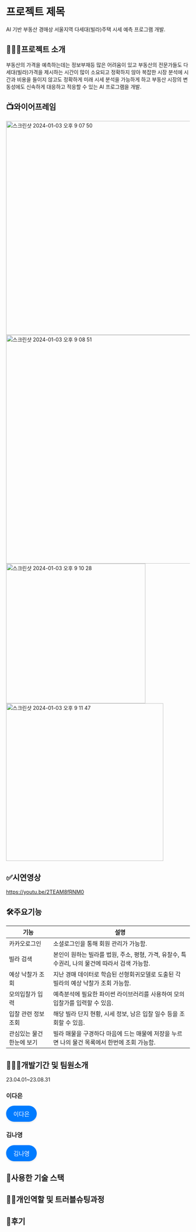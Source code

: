 # 프로젝트 제목

AI 기반 부동산 경매상 서울지역 다세대(빌라)주택 시세 예측 프로그램 개발.


## 🤷🏻‍♀️프로젝트 소개


부동산의 가격을 예측하는데는 정보부재등 많은 어려움이 있고 부동산의 전문가들도 다세대(빌라)가격을 제시하는 시간이 많이 소요되고 정확하지 않아 복잡한 시장 분석에 시간과 비용을 들이지 않고도 정확하게 미래 시세 분석을 가능하게 하고 부동산 시장의 변동성에도 신속하게 대응하고 적응할 수 있는 AI 프로그램을 개발.



## 📺와이어프레임
<img width="585" alt="스크린샷 2024-01-03 오후 9 07 50" src="https://github.com/nnaX000/AIauctionFlask/assets/103589683/58d6a507-5840-4022-8444-2d59dd8a72db">
<img width="625" alt="스크린샷 2024-01-03 오후 9 08 51" src="https://github.com/nnaX000/AIauctionFlask/assets/103589683/06e9d98e-77bb-42b8-a5ab-ee50ac0a92d1">
<img width="382" alt="스크린샷 2024-01-03 오후 9 10 28" src="https://github.com/nnaX000/AIauctionFlask/assets/103589683/4d58786f-107b-4759-b663-e9ec6733bd05">
<img width="431" alt="스크린샷 2024-01-03 오후 9 11 47" src="https://github.com/nnaX000/AIauctionFlask/assets/103589683/d4549243-990e-43bd-91b0-57b73b615811">


## ✅시연영상


https://youtu.be/2TEAM8fRNM0


## 🛠️주요기능

| 기능 | 설명 |
|---|---|
| 카카오로그인 | 소셜로그인을 통해 회원 관리가 가능함. |
| 빌라 검색 | 본인이 원하는 빌라를 법원, 주소, 평형, 가격, 유찰수, 특수권리, 나의 물건에 따라서 검색 가능함. |
| 예상 낙찰가 조회 | 지난 경매 데이터로 학습된 선형회귀모델로 도출된 각 빌라의 예상 낙찰가 조회 가능함. |
| 모의입찰가 입력 | 예측분석에 필요한 파이썬 라이브러리를 사용하여 모의입찰가를 입력할 수 있음. |
| 입찰 관련 정보 조회 | 해당 빌라 단지 현황, 시세 정보, 남은 입찰 일수 등을 조회할 수 있음. |
| 관심있는 물건 한눈에 보기 | 빌라 매물을 구경하다 마음에 드는 매물에 저장을 누르면 나의 물건 목록에서 한번에 조회 가능함. |



## 👩🏻‍💻개발기간 및 팀원소개

23.04.01~23.08.31

### 이다은
<button style="padding: 10px 20px; font-size: 16px; text-align: center; text-decoration: none; cursor: pointer; outline: none; color: #fff; background-color: #007BFF; border: none; border-radius: 25px; box-shadow: 0 2px 4px rgba(0, 0, 0, 0.1); transition: background-color 0.3s;" onclick="alert('이다은 버튼 클릭')">이다은</button>

### 김나영
<button style="padding: 10px 20px; font-size: 16px; text-align: center; text-decoration: none; cursor: pointer; outline: none; color: #fff; background-color: #007BFF; border: none; border-radius: 25px; box-shadow: 0 2px 4px rgba(0, 0, 0, 0.1); transition: background-color 0.3s;" onclick="alert('김나영 버튼 클릭')">김나영</button>


## 🔨사용한 기술 스택




## ✌🏻개인역할 및 트러블슈팅과정


## 📝후기


